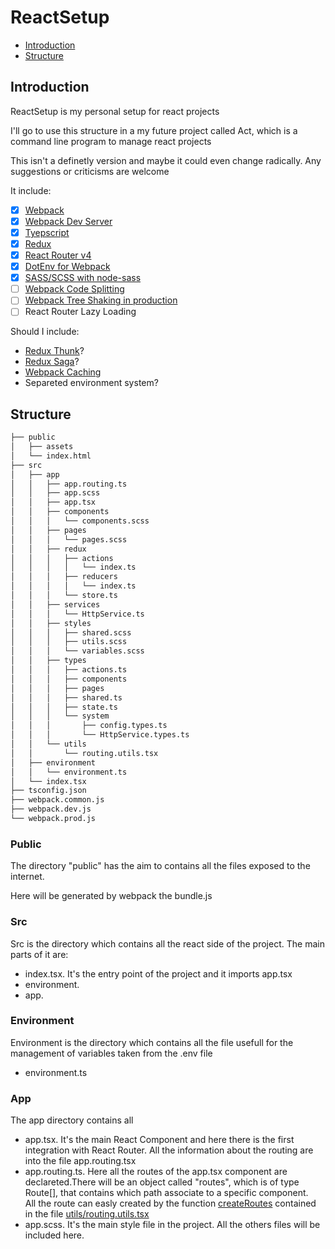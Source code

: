 # ReactSetup

- [Introduction](#introduction)
- [Structure]()

<h2 id='introduction'>Introduction</h2>
ReactSetup is my personal setup for react projects

I'll go to use this structure in a my future project called Act, which is a command line program to manage react projects

This isn't a definetly version and maybe it could even change radically.
Any suggestions or criticisms are welcome

It include:
- [x] [Webpack](https://webpack.js.org/)
- [x] [Webpack Dev Server](https://webpack.js.org/configuration/dev-server/)
- [x] [Tyepscript](https://www.typescriptlang.org/)
- [x] [Redux](https://redux.js.org/)
- [x] [React Router v4](https://reacttraining.com/react-router/)
- [x] [DotEnv for Webpack](https://github.com/mrsteele/dotenv-webpack)
- [x] [SASS/SCSS with node-sass](https://sass-lang.com/)
- [ ] [Webpack Code Splitting](https://webpack.js.org/guides/code-splitting/)
- [ ] [Webpack Tree Shaking in production](https://webpack.js.org/guides/tree-shaking/)
- [ ] React Router Lazy Loading

Should I include: 
- [Redux Thunk](https://github.com/reduxjs/redux-thunk)?
- [Redux Saga](https://redux-saga.js.org/)?
- [Webpack Caching](https://webpack.js.org/guides/caching/)
- Separeted environment system?

## Structure

```bash
├── public
│   ├── assets
│   └── index.html
├── src
│   ├── app
│   │   ├── app.routing.ts
│   │   ├── app.scss
│   │   ├── app.tsx
│   │   ├── components
│   │   │   └── components.scss
│   │   ├── pages
│   │   │   └── pages.scss
│   │   ├── redux
│   │   │   ├── actions
│   │   │   │   └── index.ts
│   │   │   ├── reducers
│   │   │   │   └── index.ts
│   │   │   └── store.ts
│   │   ├── services
│   │   │   └── HttpService.ts
│   │   ├── styles
│   │   │   ├── shared.scss
│   │   │   ├── utils.scss
│   │   │   └── variables.scss
│   │   ├── types
│   │   │   ├── actions.ts
│   │   │   ├── components
│   │   │   ├── pages
│   │   │   ├── shared.ts
│   │   │   ├── state.ts
│   │   │   └── system
│   │   │       ├── config.types.ts
│   │   │       └── HttpService.types.ts
│   │   └── utils
│   │       └── routing.utils.tsx
│   ├── environment
│   │   └── environment.ts
│   └── index.tsx
├── tsconfig.json
├── webpack.common.js
├── webpack.dev.js
└── webpack.prod.js
```

### Public
The directory "public" has the aim to contains all the files exposed to the internet.

Here will be generated by webpack the bundle.js

### Src
Src is the directory which contains all the react side of the project.
The main parts of it are:
- index.tsx. It's the entry point of the project and it imports app.tsx
- environment.
- app.

### Environment
Environment is the directory which contains all the file usefull for the management of variables taken from the .env file
- environment.ts 


### App
The app directory contains all

- app.tsx. It's the main React Component and here there is the first integration with React Router. All the information about the routing are into the file app.routing.tsx
- app.routing.ts. Here all the routes of the app.tsx component are declareted.There will be an object called "routes", which is of type Route[], that contains which path associate to a specific component.<br/>
All the route can easly created by the function [createRoutes]() contained in the file [utils/routing.utils.tsx]()
- app.scss. It's the main style file in the project. All the others files will be included here.
